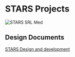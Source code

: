 # STARS Projects

![STARS SRL Med](https://github.com/user-attachments/assets/19cd1b98-12e3-4518-a2e2-3a9550db4a9a)


## Design Documents

[STARS Design and development](https://docs.google.com/document/d/1V2KIkWhvk892SvjXlN-oKN0gHA3s-D6MjIPILTwJqhk)

